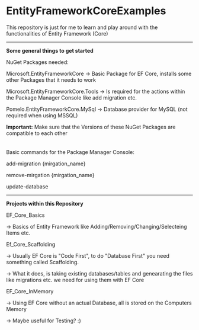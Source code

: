 # EntityFrameworkCoreExamples

This repository is just for me to learn and play around with the functionalities of Entity Framework (Core)
_________________________________________________________________________________________________________________________________________________________

<b>Some general things to get started</b>

NuGet Packages needed:

Microsoft.EntityFrameworkCore -> Basic Package for EF Core, installs some other Packages that it needs to work

Microsoft.EntityFrameworkCore.Tools -> Is required for the actions within the Package Manager Console like add migration etc.

Pomelo.EntityFrameworkCore.MySql -> Database provider for MySQL (not required when using MSSQL)

<b>Important:</b> Make sure that the Versions of these NuGet Packages are compatible to each other
<br><br><br>
Basic commands for the Package Manager Console:

add-migration {mirgation_name}

remove-mirgation {mirgation_name}

update-database

_________________________________________________________________________________________________________________________________________________________

<b>Projects within this Repository</b>

EF_Core_Basics 

-> Basics of Entity Framework like Adding/Removing/Changing/Selecteing Items etc.



Ef_Core_Scaffolding

-> Usually EF Core is "Code First", to do "Database First" you need something called Scaffolding. 

-> What it does, is taking existing databases/tables and genearating the files like migrations etc. we need for using them with EF Core 



EF_Core_InMemory

-> Using EF Core without an actual Database, all is stored on the Computers Memory

-> Maybe useful for Testing? :) 
